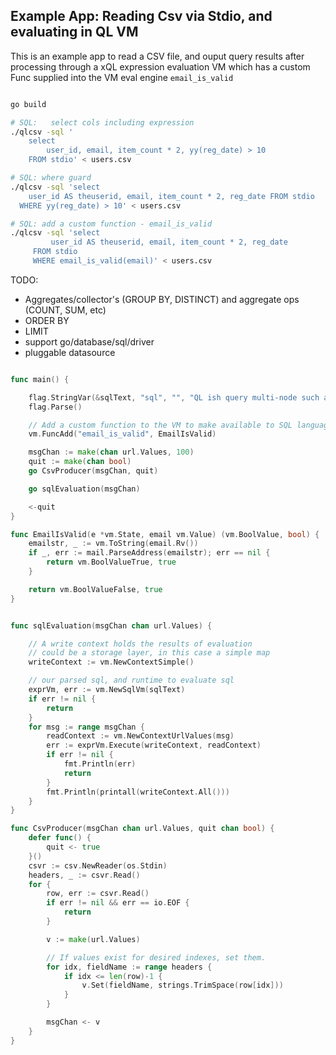 

Example App: Reading Csv via Stdio, and evaluating in QL VM
------------------------------------------------------------------

This is an example app to read a CSV file, and ouput query results after processing
through a xQL expression evaluation VM which has a custom Func
supplied into the VM eval engine  `email_is_valid`

```sh

go build 

# SQL:   select cols including expression
./qlcsv -sql '
    select 
        user_id, email, item_count * 2, yy(reg_date) > 10 
    FROM stdio' < users.csv

# SQL: where guard
./qlcsv -sql 'select 
    user_id AS theuserid, email, item_count * 2, reg_date FROM stdio 
  WHERE yy(reg_date) > 10' < users.csv

# SQL: add a custom function - email_is_valid
./qlcsv -sql 'select 
         user_id AS theuserid, email, item_count * 2, reg_date 
     FROM stdio 
     WHERE email_is_valid(email)' < users.csv

````
TODO:
* Aggregates/collector's (GROUP BY, DISTINCT) and aggregate ops (COUNT, SUM, etc)
* ORDER BY
* LIMIT
* support go/database/sql/driver 
* pluggable datasource

```go

func main() {

	flag.StringVar(&sqlText, "sql", "", "QL ish query multi-node such as [select user_id, yy(reg_date) from stdio];")
	flag.Parse()

	// Add a custom function to the VM to make available to SQL language
	vm.FuncAdd("email_is_valid", EmailIsValid)

	msgChan := make(chan url.Values, 100)
	quit := make(chan bool)
	go CsvProducer(msgChan, quit)

	go sqlEvaluation(msgChan)

	<-quit
}

func EmailIsValid(e *vm.State, email vm.Value) (vm.BoolValue, bool) {
	emailstr, _ := vm.ToString(email.Rv())
	if _, err := mail.ParseAddress(emailstr); err == nil {
		return vm.BoolValueTrue, true
	}

	return vm.BoolValueFalse, true
}


func sqlEvaluation(msgChan chan url.Values) {

	// A write context holds the results of evaluation
	// could be a storage layer, in this case a simple map
	writeContext := vm.NewContextSimple()

	// our parsed sql, and runtime to evaluate sql
	exprVm, err := vm.NewSqlVm(sqlText)
	if err != nil {
		return
	}
	for msg := range msgChan {
		readContext := vm.NewContextUrlValues(msg)
		err := exprVm.Execute(writeContext, readContext)
		if err != nil {
			fmt.Println(err)
			return
		} 
		fmt.Println(printall(writeContext.All()))
	}
}

func CsvProducer(msgChan chan url.Values, quit chan bool) {
	defer func() {
		quit <- true
	}()
	csvr := csv.NewReader(os.Stdin)
	headers, _ := csvr.Read()
	for {
		row, err := csvr.Read()
		if err != nil && err == io.EOF {
			return
		}

		v := make(url.Values)

		// If values exist for desired indexes, set them.
		for idx, fieldName := range headers {
			if idx <= len(row)-1 {
				v.Set(fieldName, strings.TrimSpace(row[idx]))
			}
		}

		msgChan <- v
	}
}


```


